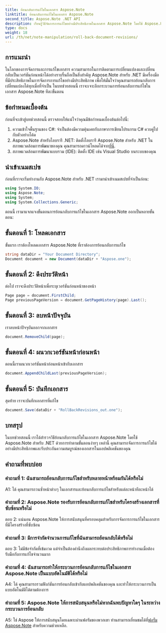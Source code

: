```yaml
---
title: ย้อนกลับการแก้ไขในเอกสาร Aspose.Note
linktitle: ย้อนกลับการแก้ไขในเอกสาร Aspose.Note
second_title: Aspose.Note .NET API
description: เรียนรู้วิธีจัดการการแก้ไขอย่างมีประสิทธิภาพในเอกสาร Aspose.Note โดยใช้ Aspose.Note สำหรับ .NET ปฏิบัติตามคำแนะนำทีละขั้นตอนเพื่อย้อนกลับการแก้ไขได้อย่างราบรื่น
type: docs
weight: 18
url: /th/net/note-manipulation/roll-back-document-revisions/
---
```

## การแนะนำ

ในโลกของการจัดการและการแก้ไขเอกสาร ความสามารถในการติดตามการเปลี่ยนแปลงและเปลี่ยนกลับเป็นเวอร์ชันก่อนหน้าได้อย่างราบรื่นถือเป็นสิ่งสำคัญ Aspose.Note สำหรับ .NET มีเครื่องมือที่มีประสิทธิภาพในการจัดการการแก้ไขอย่างมีประสิทธิภาพ เพื่อให้มั่นใจว่าคุณสามารถย้อนกลับการเปลี่ยนแปลงได้ทุกเมื่อที่จำเป็น ในบทช่วยสอนนี้ เราจะเจาะลึกกระบวนการย้อนกลับการแก้ไขในเอกสาร Aspose.Note ทีละขั้นตอน

## ข้อกำหนดเบื้องต้น

ก่อนที่จะเข้าสู่บทช่วยสอนนี้ ตรวจสอบให้แน่ใจว่าคุณมีข้อกำหนดเบื้องต้นต่อไปนี้:

1. ความเข้าใจพื้นฐานของ C#: จำเป็นต้องมีความคุ้นเคยกับภาษาการเขียนโปรแกรม C# ควบคู่ไปกับตัวอย่างโค้ด
2. Aspose.Note สำหรับไลบรารี .NET: ติดตั้งไลบรารี Aspose.Note สำหรับ .NET ในสภาพแวดล้อมการพัฒนาของคุณ คุณสามารถดาวน์โหลดได้จาก[ที่นี่](https://releases.aspose.com/note/net/).
3. สภาพแวดล้อมการพัฒนาแบบรวม (IDE): ติดตั้ง IDE เช่น Visual Studio บนระบบของคุณ

## นำเข้าเนมสเปซ

ก่อนที่เราจะเริ่มทำงานกับ Aspose.Note สำหรับ .NET เรามานำเข้าเนมสเปซที่จำเป็นก่อน:

```csharp
using System.IO;
using Aspose.Note;
using System;
using System.Collections.Generic;
```

ตอนนี้ เรามาแจกแจงขั้นตอนการย้อนกลับการแก้ไขในเอกสาร Aspose.Note ออกเป็นหลายขั้นตอน:

## ขั้นตอนที่ 1: โหลดเอกสาร

ขั้นแรก เราต้องโหลดเอกสาร Aspose.Note ที่เราต้องการย้อนกลับการแก้ไข

```csharp
string dataDir = "Your Document Directory";
Document document = new Document(dataDir + "Aspose.one");
```

## ขั้นตอนที่ 2: ดึงประวัติหน้า

ต่อไป เราจะดึงประวัติหน้าเพื่อระบุเวอร์ชันก่อนหน้าของหน้า

```csharp
Page page = document.FirstChild;
Page previousPageVersion = document.GetPageHistory(page).Last();
```

## ขั้นตอนที่ 3: ลบหน้าปัจจุบัน

เราลบหน้าปัจจุบันออกจากเอกสาร

```csharp
document.RemoveChild(page);
```

## ขั้นตอนที่ 4: ผนวกเวอร์ชันหน้าก่อนหน้า

ตอนนี้เราผนวกเวอร์ชันหน้าก่อนหน้าเข้ากับเอกสาร

```csharp
document.AppendChildLast(previousPageVersion);
```

## ขั้นตอนที่ 5: บันทึกเอกสาร

สุดท้าย เราจะบันทึกเอกสารที่แก้ไข

```csharp
document.Save(dataDir + "RollBackRevisions_out.one");
```

## บทสรุป

ในบทช่วยสอนนี้ เราได้สำรวจวิธีย้อนกลับการแก้ไขในเอกสาร Aspose.Note โดยใช้ Aspose.Note สำหรับ .NET ด้วยการทำตามขั้นตอนง่ายๆ เหล่านี้ คุณสามารถจัดการการแก้ไขได้อย่างมีประสิทธิภาพและรับประกันความสมบูรณ์ของเอกสารในแอปพลิเคชันของคุณ

## คำถามที่พบบ่อย

### คำถามที่ 1: ฉันสามารถย้อนกลับการแก้ไขสำหรับหลายหน้าพร้อมกันได้หรือไม่

A1: ได้ คุณสามารถวนซ้ำหน้าต่างๆ ในเอกสารและย้อนกลับการแก้ไขสำหรับแต่ละหน้าทีละหน้าได้

### คำถามที่ 2: Aspose.Note รองรับการย้อนกลับการแก้ไขสำหรับโครงสร้างเอกสารที่ซับซ้อนหรือไม่

ตอบ 2: แน่นอน Aspose.Note ให้การสนับสนุนที่ครอบคลุมสำหรับการจัดการการแก้ไขในเอกสารที่มีโครงสร้างที่ซับซ้อน

### คำถามที่ 3: มีการจำกัดจำนวนการแก้ไขที่ฉันสามารถย้อนกลับได้หรือไม่

ตอบ 3: ไม่มีข้อจำกัดที่เข้มงวด แต่จำเป็นต้องคำนึงถึงผลกระทบต่อประสิทธิภาพการทำงานเมื่อต้องรับมือกับการแก้ไขจำนวนมาก

### คำถามที่ 4: ฉันสามารถทำให้กระบวนการย้อนกลับการแก้ไขในเอกสาร Aspose.Note เป็นแบบอัตโนมัติได้หรือไม่

A4: ได้ คุณสามารถรวมฟังก์ชันการย้อนกลับเข้ากับแอปพลิเคชันของคุณ และทำให้กระบวนการเป็นแบบอัตโนมัติได้ตามต้องการ

### คำถามที่ 5: Aspose.Note ให้การสนับสนุนหรือไม่หากฉันพบปัญหาใดๆ ในระหว่างกระบวนการย้อนกลับ

 A5: ใช่ Aspose ให้การสนับสนุนโดยเฉพาะผ่านฟอรัมของพวกเขา ท่านสามารถเยี่ยมชมได้ที่[ฟอรั่ม Aspose.Note](https://forum.aspose.com/c/note/28) สำหรับความช่วยเหลือ.